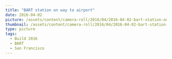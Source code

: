 ```yaml
---
title: "BART station on way to airport"
date: 2016-04-02
picture: /assets/content/camera-roll/2016/04/2016-04-02-bart-station-on-way-to-airport/20160402_183248048_iOS.jpg
thumbnail: /assets/content/camera-roll/2016/04/2016-04-02-bart-station-on-way-to-airport/20160402_183248048_iOS-thumbnail.jpg
type: picture
tags:
  - Build 2016
  - BART
  - San Francisco
---
```

